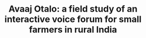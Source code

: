 ---
title: "Avaaj Otalo: a field study of an interactive voice forum for small farmers in rural India"
layout: default
year: 2010
authors: [ Neil Patel, Deepti Chittamuru, Anupam Jain, Paresh Dave, Tapan S. Parikh ]
tags: [ Social Computing, Prototype ]
citation: "Neil Patel, Deepti Chittamuru, Anupam Jain, Paresh Dave, and Tapan S. Parikh. 2010. Avaaj Otalo: a field study of an interactive voice forum for small farmers in rural India. In Proceedings of the SIGCHI Conference on Human Factors in Computing Systems (CHI '10). Association for Computing Machinery, New York, NY, USA, 733–742. https://doi.org/10.1145/1753326.1753434"
type: Conference Paper
links: [https://doi.org/10.1145/1753326.1753434]
link_descriptions: [DOI]
---